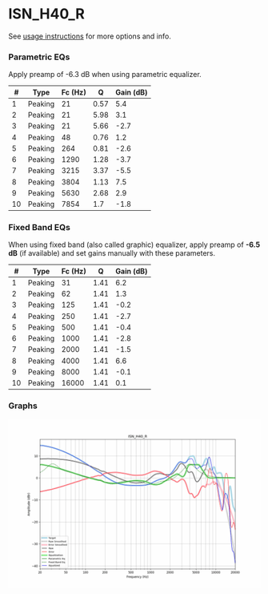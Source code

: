 # ISN_H40_R
See [usage instructions](https://github.com/jaakkopasanen/AutoEq#usage) for more options and info.

### Parametric EQs
Apply preamp of -6.3 dB when using parametric equalizer.

|   # | Type    |   Fc (Hz) |    Q |   Gain (dB) |
|-----|---------|-----------|------|-------------|
|   1 | Peaking |        21 | 0.57 |         5.4 |
|   2 | Peaking |        21 | 5.98 |         3.1 |
|   3 | Peaking |        21 | 5.66 |        -2.7 |
|   4 | Peaking |        48 | 0.76 |         1.2 |
|   5 | Peaking |       264 | 0.81 |        -2.6 |
|   6 | Peaking |      1290 | 1.28 |        -3.7 |
|   7 | Peaking |      3215 | 3.37 |        -5.5 |
|   8 | Peaking |      3804 | 1.13 |         7.5 |
|   9 | Peaking |      5630 | 2.68 |         2.9 |
|  10 | Peaking |      7854 | 1.7  |        -1.8 |

### Fixed Band EQs
When using fixed band (also called graphic) equalizer, apply preamp of **-6.5 dB** (if available) and set gains manually with these parameters.

|   # | Type    |   Fc (Hz) |    Q |   Gain (dB) |
|-----|---------|-----------|------|-------------|
|   1 | Peaking |        31 | 1.41 |         6.2 |
|   2 | Peaking |        62 | 1.41 |         1.3 |
|   3 | Peaking |       125 | 1.41 |        -0.2 |
|   4 | Peaking |       250 | 1.41 |        -2.7 |
|   5 | Peaking |       500 | 1.41 |        -0.4 |
|   6 | Peaking |      1000 | 1.41 |        -2.8 |
|   7 | Peaking |      2000 | 1.41 |        -1.5 |
|   8 | Peaking |      4000 | 1.41 |         6.6 |
|   9 | Peaking |      8000 | 1.41 |        -0.1 |
|  10 | Peaking |     16000 | 1.41 |         0.1 |

### Graphs
![](./ISN_H40_R.png)

